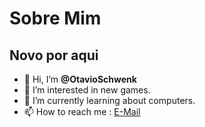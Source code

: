 # Sobre Mim
## Novo por aqui

- 👋 Hi, I’m **@OtavioSchwenk**
- 👀 I’m interested in new games.
- 🌱 I’m currently learning about computers.
- 📫 How to reach me : [E-Mail](otavio.schwenk@escola.pr.gov.br)

<!---
OtavioSchwenk/OtavioSchwenk is a ✨ special ✨ repository because its `README.md` (this file) appears on your GitHub profile.
You can click the Preview link to take a look at your changes.
--->
